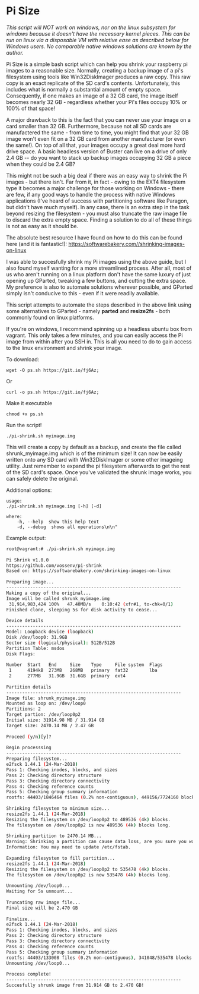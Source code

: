 # Pi Size


*This script will NOT work on windows, nor on the linux subsystem for windows because it doesn't have the necessary kernel pieces.  This can be run on linux via a disposable VM with relative ease as described below for Windows users.  No comparable native windows solutions are known by the author.*

Pi Size is a simple bash script which can help you shrink your raspberry pi images to a reasonable size.  Normally, creating a backup image of a pi's filesystem using tools like Win32DiskImager produces a raw copy.  This raw copy is an exact replicate of the SD card's contents.  Unfortunately, this includes what is normally a substantial amount of empty space.  Consequently, if one makes an image of a 32 GB card, the image itself becomes nearly 32 GB - regardless whether your Pi's files occupy 10% or 100% of that space!  

A major drawback to this is the fact that you can never use your image on a card smaller than 32 GB.  Furthermore, because not all SD cards are manufactered the same -  from time to time, you might find that your 32 GB image won't even fit on a 32 GB card from another manufacturer (or even the same!).  On top of all that, your images occupy a great deal more hard drive space.  A basic headless version of Buster can live on a drive of only  2.4 GB -- do you want to stack up backup images occupying 32 GB a piece when they could be 2.4 GB?

This might not be such a big deal if there was an easy way to shrink the Pi images - but there isn't.  Far from it, in fact - owing to the EXT4 filesystem type it becomes a major challenge for those working on Windows - there are few, if any good ways to handle the process with native Windows applications (I've heard of success with partitioning software like Paragon, but didn't have much myself).  In any case, there is an extra step in the task beyond resizing the filesystem - you must also truncate the raw image file to discard the extra empty space.  Finding a solution to do all of these things is not as easy as it should be.

The absolute best resource I have found on how to do this can be found here (and it is fantastic!):
https://softwarebakery.com//shrinking-images-on-linux

I was  able to succesfully shrink my Pi images using the above guide, but I also found myself wanting for a more streamlined process.  After all, most of us who aren't running on a linux platform don't have the same luxury of just opening up GParted, tweaking a few buttons, and cutting the extra space.  My preference is also to automate solutions wherever possible, and GParted simply isn't conducive to this - even if it were readily available.

This script attempts to automate the steps described in the above link using some alternatives to GParted - namely **parted** and **resize2fs** - both commonly found on linux platforms.

If you're on windows, I recommend spinning up a headless ubuntu box from vagrant.  This only takes a few minutes, and you can easily access the Pi image from within after you SSH in.  This is all you need to do to gain access to the linux environment and shrink your image. 

To download:

`wget -O ps.sh https://git.io/fj6Az;`

Or

`curl -o ps.sh https://git.io/fj6Az;`

Make it executable

`chmod +x ps.sh`

Run the script!

`./pi-shrink.sh myimage.img`

This will create a copy by default as a backup, and create the file called shrunk_myimage.img which is of the minimum size! It can now be easily written onto any SD card with Win32DiskImager or some other imageing utility.  Just remember to expand the pi filesystem afterwards to get the rest of the SD card's space.  Once you've validated the shrunk image works, you can safely delete the original.

Additional options:
```
usage:
./pi-shrink.sh myimage.img [-h] [-d]

where:
    -h, --help  show this help text
    -d, --debug  shows all operations\n\n"
```


Example output:

```bash
root@vagrant:# ./pi-shrink.sh myimage.img                          
                                                                                        
Pi Shrink v1.0.0                                                                        
https://github.com/vossenv/pi-shrink                                                    
Based on: https://softwarebakery.com/shrinking-images-on-linux                          
                                                                                        
Preparing image...                                                                      
------------------------------------------------------------------                      
Making a copy of the original...                                                        
Image will be called shrunk_myimage.img                                                 
 31,914,983,424 100%   47.40MB/s    0:10:42 (xfr#1, to-chk=0/1)                         
Finished clone, sleeping 5s for disk activity to cease...                               
                                                                                        
Device details                                                                          
------------------------------------------------------------------                      
Model: Loopback device (loopback)                                                       
Disk /dev/loop0: 31.9GB                                                                 
Sector size (logical/physical): 512B/512B                                               
Partition Table: msdos                                                                  
Disk Flags:                                                                             
                                                                                        
Number  Start   End     Size    Type     File system  Flags                             
 1      4194kB  273MB   268MB   primary  fat32        lba                               
 2      277MB   31.9GB  31.6GB  primary  ext4                                           
                                                                                        
Partition details                                                                       
------------------------------------------------------------------                      
Image file: shrunk_myimage.img                                                          
Mounted as loop on: /dev/loop0                                                          
Partitions: 2                                                                           
Target partion: /dev/loop0p2                                                            
Initial size: 31914.98 MB / 31.914 GB                                                   
Target size: 2470.14 MB / 2.47 GB                                                       
                                                                                        
Proceed (y/n)[y]?                                                                       
                                                                                        
Begin processsing                                                                       
------------------------------------------------------------------                      
Preparing filesystem...                                                                 
e2fsck 1.44.1 (24-Mar-2018)                                                             
Pass 1: Checking inodes, blocks, and sizes                                              
Pass 2: Checking directory structure                                                    
Pass 3: Checking directory connectivity                                                 
Pass 4: Checking reference counts                                                       
Pass 5: Checking group summary information                                              
rootfs: 44403/1846464 files (0.2% non-contiguous), 449156/7724160 blocks                
                                                                                        
Shrinking filesystem to minimum size...                                                 
resize2fs 1.44.1 (24-Mar-2018)                                                          
Resizing the filesystem on /dev/loop0p2 to 489536 (4k) blocks.                          
The filesystem on /dev/loop0p2 is now 489536 (4k) blocks long.                          
                                                                                        
Shrinking partition to 2470.14 MB...                                                    
Warning: Shrinking a partition can cause data loss, are you sure you want to continue?  
Information: You may need to update /etc/fstab.                                         
                                                                                        
Expanding filesystem to fill partition...                                               
resize2fs 1.44.1 (24-Mar-2018)                                                          
Resizing the filesystem on /dev/loop0p2 to 535478 (4k) blocks.                          
The filesystem on /dev/loop0p2 is now 535478 (4k) blocks long.                          
                                                                                        
Unmounting /dev/loop0...                                                                
Waiting for 5s unmount...                                                               
                                                                                        
Truncating raw image file...                                                            
Final size will be 2.470 GB                                                             
                                                                                        
Finalize...                                                                             
e2fsck 1.44.1 (24-Mar-2018)                                                             
Pass 1: Checking inodes, blocks, and sizes                                              
Pass 2: Checking directory structure                                                    
Pass 3: Checking directory connectivity                                                 
Pass 4: Checking reference counts                                                       
Pass 5: Checking group summary information                                              
rootfs: 44403/133008 files (0.2% non-contiguous), 341048/535478 blocks                  
Unmounting /dev/loop0...                                                                
                                                                                        
Process complete!                                                                       
------------------------------------------------------------------                      
Succesfully shrunk image from 31.914 GB to 2.470 GB!       
```